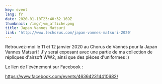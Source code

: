 ```yaml
---
key: event
lang: fr
date: 2020-01-10T23:40:32.169Z
thumbnail: /img/jvm_affiche.png
title: Japan Vannes Matsuri
link: 'http://www.lechorus.com/japan-vannes-matsuri-2020'
---
```

Retrouvez-moi le 11 et 12 janvier 2020 au Chorus de Vannes pour la Japan Vannes Matsuri ! J'y serai exposant avec une partie de ma collection de répliques d'airsoft WW2, ainsi que des pièces d'uniformes :)

Le lien de l'événement sur Facebook :

<https://www.facebook.com/events/463642314410682/>
